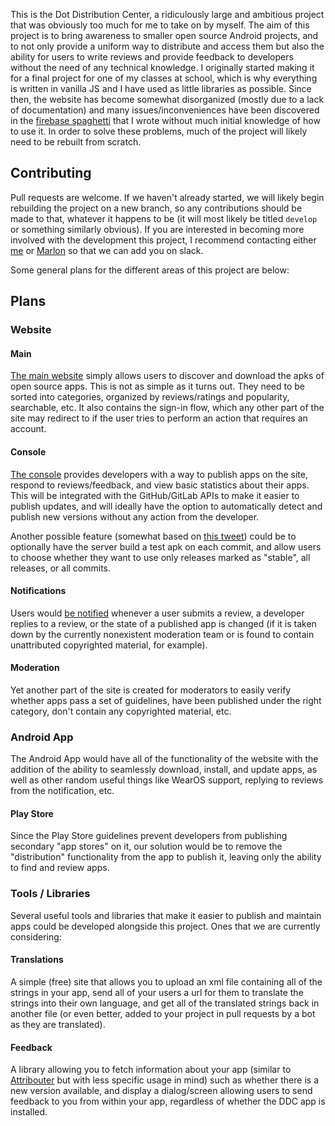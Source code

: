 This is the Dot Distribution Center, a ridiculously large and ambitious project that was obviously too much for me to take on by myself. The aim of this project is to bring awareness to smaller open source Android projects, and to not only provide a uniform way to distribute and access them but also the ability for users to write reviews and provide feedback to developers without the need of any technical knowledge. I originally started making it for a final project for one of my classes at school, which is why everything is written in vanilla JS and I have used as little libraries as possible. Since then, the website has become somewhat disorganized (mostly due to a lack of documentation) and many issues/inconveniences have been discovered in the [firebase spaghetti](firebase) that I wrote without much initial knowledge of how to use it. In order to solve these problems, much of the project will likely need to be rebuilt from scratch.

## Contributing

Pull requests are welcome. If we haven't already started, we will likely begin rebuilding the project on a new branch, so any contributions should be made to that, whatever it happens to be (it will most likely be titled `develop` or something similarly obvious). If you are interested in becoming more involved with the development this project, I recommend contacting either [me](https://jfenn.me/?contact) or [Marlon](https://twitter.com/DezinKode) so that we can add you on slack.

Some general plans for the different areas of this project are below:

## Plans

### Website

#### Main

[The main website](index.html) simply allows users to discover and download the apks of open source apps. This is not as simple as it turns out. They need to be sorted into categories, organized by reviews/ratings and popularity, searchable, etc. It also contains the sign-in flow, which any other part of the site may redirect to if the user tries to perform an action that requires an account. 

#### Console

[The console](console/index.html) provides developers with a way to publish apps on the site, respond to reviews/feedback, and view basic statistics about their apps. This will be integrated with the GitHub/GitLab APIs to make it easier to publish updates, and will ideally have the option to automatically detect and publish new versions without any action from the developer. 

Another possible feature (somewhat based on [this tweet](https://twitter.com/chrismlacy/status/933136503928000512)) could be to optionally have the server build a test apk on each commit, and allow users to choose whether they want to use only releases marked as "stable", all releases, or all commits.

#### Notifications

Users would [be notified](notifications/index.html) whenever a user submits a review, a developer replies to a review, or the state of a published app is changed (if it is taken down by the currently nonexistent moderation team or is found to contain unattributed copyrighted material, for example).

#### Moderation

Yet another part of the site is created for moderators to easily verify whether apps pass a set of guidelines, have been published under the right category, don't contain any copyrighted material, etc.

### Android App

The Android App would have all of the functionality of the website with the addition of the ability to seamlessly download, install, and update apps, as well as other random useful things like WearOS support, replying to reviews from the notification, etc.

#### Play Store

Since the Play Store guidelines prevent developers from publishing secondary "app stores" on it, our solution would be to remove the "distribution" functionality from the app to publish it, leaving only the ability to find and review apps.

### Tools / Libraries

Several useful tools and libraries that make it easier to publish and maintain apps could be developed alongside this project. Ones that we are currently considering:

#### Translations

A simple (free) site that allows you to upload an xml file containing all of the strings in your app, send all of your users a url for them to translate the strings into their own language, and get all of the translated strings back in another file (or even better, added to your project in pull requests by a bot as they are translated).

#### Feedback

A library allowing you to fetch information about your app (similar to [Attribouter](https://jfenn.me/redirects/?t=github&d=Attribouter) but with less specific usage in mind) such as whether there is a new version available, and display a dialog/screen allowing users to send feedback to you from within your app, regardless of whether the DDC app is installed.
